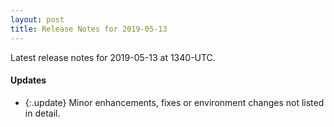 ```yaml
---
layout: post
title: Release Notes for 2019-05-13
---
```


Latest release notes for 2019-05-13 at 1340-UTC.

<div class='updates' markdown='1'>

#### Updates

- {:.update} Minor enhancements, fixes or environment changes not listed in detail.

</div>


